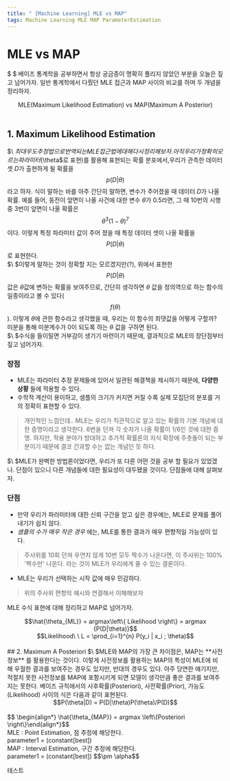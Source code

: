 ```yaml
---
title: " [Machine Learning] MLE vs MAP"
tags: Machine Learning MLE MAP ParameterEstimation
---
```


# MLE vs MAP
$ \$ 베이즈 통계학을 공부하면서 항상 궁금증이 명확히 풀리지 않았던 부분을 오늘은 짚고 넘어가자. 일반 통계학에서 다뤘던 MLE 접근과 MAP 사이의 비교를 하며 두 개념을 정리하자.<br>
<center>MLE(Maximum Likelihood Estimation) vs MAP(Maximum A Posterior)</center><br>

## 1. Maximum Likelihood Estimation
$\ $최대우도추정법으로 번역되는 MLE 접근법에 대해 다시 정리해보자.아직 우리가 정확히 모르는 파라미터 ($\theta$로 표현)를 활용해 표현되는 확률 분포에서,우리가 관측한 데이터 셋 $D$가 출현하게 될 확률을 $$p(D|\theta)$$라고 하자. 식이 말하는 바를 아주 간단히 말하면, 변수가 주어졌을 때 데이터 $D$가 나올 확률. 예를 들어, 동전이 앞면이 나올 사건에 대한 변수 $\theta$가 0.5라면, 그 때 10번의 시행 중 3번이 앞면이 나올 확률은 $${\theta}^3({1-\theta})^7$$이다. 이렇게 특정 파라미터 값이 주어 졌을 때 특정 데이터 셋이 나올 확률을 $$P(D|\theta)$$로 표현한다.<br>
$\ $이렇게 말하는 것이 정확할 지는 모르겠지만(?), 위에서 표현한 $$P(D|\theta)$$ 값은 $\theta$값에 변하는 확률을 보여주므로, 간단히 생각하면 $\theta$ 값을 정의역으로 하는 함수의 일종이라고 볼 수 있다($$f(\theta)$$). 이렇게 $\theta$에 관한 함수라고 생각했을 때, 우리는 이 함수의 최댓값을 어떻게 구할까? 미분을 통해 미분계수가 0이 되도록 하는 $\theta$ 값을 구하면 된다.<br>
$\ $수식을 들이밀면 거부감이 생기기 마련이기 때문에, 결과적으로 MLE의 장단점부터 짚고 넘어가자.
### 장점
- MLE는 파라미터 추정 문제들에 있어서 일관된 해결책을 제시하기 때문에, **다양한 상황** 들에 적용할 수 있다.
- 수학적 계산이 용이하고, 샘플의 크기가 커지면 커질 수록 실제 모집단의 분포를 거의 정확히 표현할 수 있다.
>개인적인 느낌인데.. MLE는 우리가 직관적으로 알고 있는 확률의 기본 개념에 대한 증명이라고 생각한다. 6번을 던져 각 숫자가 나올 확률이 $1/6$인 것에 대한 증명. 하지만, 적용 분야가 방대하고 추가적 확률론의 지식 확장에 주춧돌이 되는 부분이기 때문에 결코 간과할 수는 없는 개념인 듯 하다.

$\ $MLE가 완벽한 방법론이었다면, 우리가 또 다른 어떤 것을 공부 할 필요가 있었겠나. 단점이 있으니 다른 개념들에 대한 필요성이 대두됐을 것이다. 단점들에 대해 살펴보자.
### 단점
- 만약 우리가 파라미터에 대한 신뢰 구간을 얻고 싶은 경우에는, MLE로 문제를 풀어내기가 쉽지 않다.
- *샘플의 수가 매우 작은 경우* 에는, MLE를 통한 결과가 매우 편향적일 가능성이 있다.
> 주사위를 10회 던져 우연치 않게 10번 모두 짝수가 나온다면, 이 주사위는 100% '짝수만' 나온다. 라는 것이 MLE가 우리에게 줄 수 있는 결론이다.

- MLE는 우리가 선택하는 시작 값에 매우 민감하다.
> 위의 주사위 편향의 예시와 연결해서 이해해보자

MLE 수식 표현에 대해 정리하고 MAP로 넘어가자.<br>
<center>$$\hat{\theta_{ML}} = argmax\left\{ Likelihood \right\} = argmax {P(D|\theta)}$$</center>
<center> $$Likelihood\ \ L = \prod_{i=1}^{n} P(y_i | x_i ; \theta)$$</center><br>
## 2. Maximum A Posteriori
$\ $MLE와 MAP의 가장 큰 차이점은, MAP는 **사전정보** 를 활용한다는 것이다. 이렇게 사전정보를 활용하는 MAP의 특성이 MLE에 비해 우월한 결과를 보여주는 경우도 있지만, 반대의 경우도 있다. 아주 당연한 얘기지만, 적절치 못한 사전정보를 MAP에 포함시키게 되면 모델이 생각만큼 좋은 결과를 보여주지는 못한다. 베이즈 규칙에서의 사후확률(Posteriori), 사전확률(Prior), 가능도(Likelihood) 사이의 식은 다음과 같이 표현된다.<br>
<center> $$P(\theta|D) = P(D|\theta)P(\theta)/P(D)$$ </center><br>
$$ \begin{align*}  \hat{\theta_{MAP}} = argmax \left\{Posteriori \right\}\end{align*}$$<br>
MLE : Point Estimation, 점 추정에 해당한다.<br>
parameter1 = (constant[best]) <br>
MAP : Interval Estimation, 구간 추정에 해당한다.<br>
parameter1 = (constant[best]) $$\pm \alpha$$<br>

테스트
